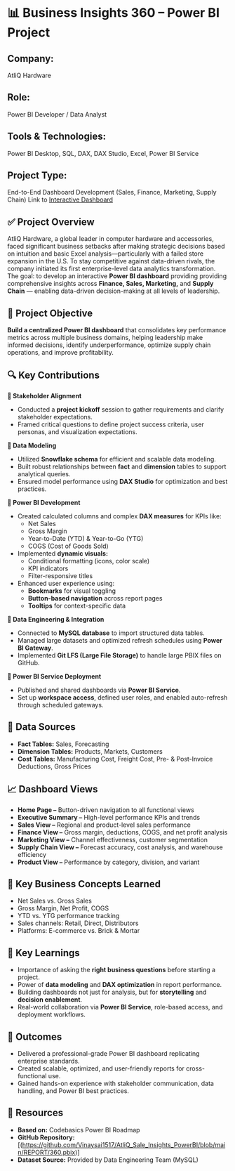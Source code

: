 # 📊 Business Insights 360 – Power BI Project

## Company:
AtliQ Hardware  
## Role:
Power BI Developer / Data Analyst  
## Tools & Technologies:
Power BI Desktop, SQL, DAX, DAX Studio, Excel, Power BI Service  
## Project Type:
End-to-End Dashboard Development (Sales, Finance, Marketing, Supply Chain)
Link to [Interactive Dashboard](https://project.novypro.com/ggu4ts)

## ✅ Project Overview

AtliQ Hardware, a global leader in computer hardware and accessories, faced significant business setbacks after making strategic decisions based on intuition and basic Excel analysis—particularly with a failed store expansion in the U.S.
To stay competitive against data-driven rivals, the company initiated its first enterprise-level data analytics transformation. The goal: to develop an interactive **Power BI dashboard** providing providing comprehensive insights across **Finance, Sales, Marketing,** and **Supply Chain** — enabling data-driven decision-making at all levels of leadership.

## 🎯 Project Objective

**Build a centralized Power BI dashboard** that consolidates key performance metrics across multiple business domains, helping leadership make informed decisions, identify underperformance, optimize supply chain operations, and improve profitability.

## 🔍 Key Contributions

**🔸 Stakeholder Alignment**  
- Conducted a **project kickoff** session to gather requirements and clarify stakeholder expectations.
- Framed critical questions to define project success criteria, user personas, and visualization expectations.

**🔸 Data Modeling**  
- Utilized **Snowflake schema** for efficient and scalable data modeling.
- Built robust relationships between **fact** and **dimension** tables to support analytical queries.
- Ensured model performance using **DAX Studio** for optimization and best practices.

**🔸 Power BI Development**  
- Created calculated columns and complex **DAX measures** for KPIs like:
  - Net Sales
  - Gross Margin
  - Year-to-Date (YTD) & Year-to-Go (YTG)
  - COGS (Cost of Goods Sold)
- Implemented **dynamic visuals:**
  - Conditional formatting (icons, color scale)
  - KPI indicators
  - Filter-responsive titles
- Enhanced user experience using:
  - **Bookmarks** for visual toggling
  - **Button-based navigation** across report pages
  - **Tooltips** for context-specific data

**🔸 Data Engineering & Integration**  
- Connected to **MySQL database** to import structured data tables.
- Managed large datasets and optimized refresh schedules using **Power BI Gateway**.
- Implemented **Git LFS (Large File Storage)** to handle large PBIX files on GitHub.

**🔸 Power BI Service Deployment**  
- Published and shared dashboards via **Power BI Service**.
- Set up **workspace access**, defined user roles, and enabled auto-refresh through scheduled gateways.

## 📂 Data Sources
- **Fact Tables:** Sales, Forecasting
- **Dimension Tables:** Products, Markets, Customers 
- **Cost Tables:** Manufacturing Cost, Freight Cost, Pre- & Post-Invoice Deductions, Gross Prices

## 📈 Dashboard Views
- **Home Page –** Button-driven navigation to all functional views
- **Executive Summary –** High-level performance KPIs and trends
- **Sales View –** Regional and product-level sales performance
- **Finance View –** Gross margin, deductions, COGS, and net profit analysis
- **Marketing View –** Channel effectiveness, customer segmentation
- **Supply Chain View –** Forecast accuracy, cost analysis, and warehouse efficiency
- **Product View –** Performance by category, division, and variant

## 📘 Key Business Concepts Learned
- Net Sales vs. Gross Sales
- Gross Margin, Net Profit, COGS
- YTD vs. YTG performance tracking
- Sales channels: Retail, Direct, Distributors
- Platforms: E-commerce vs. Brick & Mortar

## 🧠 Key Learnings
- Importance of asking the **right business questions** before starting a project.
- Power of **data modeling** and **DAX optimization** in report performance.
- Building dashboards not just for analysis, but for **storytelling** and **decision enablement**.
- Real-world collaboration via **Power BI Service**, role-based access, and deployment workflows.

## 📌 Outcomes
- Delivered a professional-grade Power BI dashboard replicating enterprise standards.
- Created scalable, optimized, and user-friendly reports for cross-functional use.
- Gained hands-on experience with stakeholder communication, data handling, and Power BI best practices.

## 🔗 Resources
- **Based on:** Codebasics Power BI Roadmap
- **GitHub Repository:** [(https://github.com/Vinaysai1517/AtliQ_Sale_Insights_PowerBI/blob/main/REPORT/360.pbix)]
- **Dataset Source:** Provided by Data Engineering Team (MySQL)
